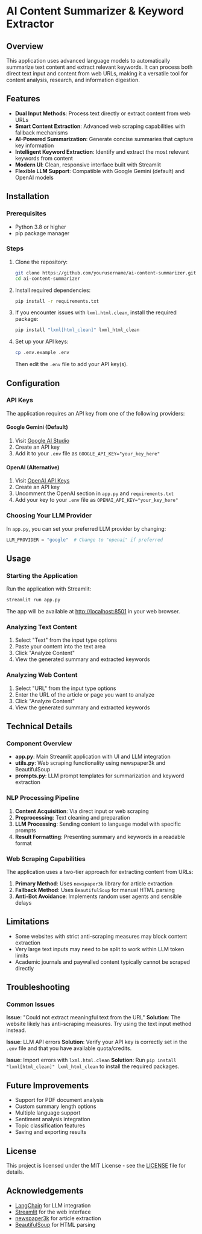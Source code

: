 # AI Content Summarizer & Keyword Extractor

## Overview

This application uses advanced language models to automatically summarize text content and extract relevant keywords. It can process both direct text input and content from web URLs, making it a versatile tool for content analysis, research, and information digestion.


## Features

- **Dual Input Methods**: Process text directly or extract content from web URLs
- **Smart Content Extraction**: Advanced web scraping capabilities with fallback mechanisms
- **AI-Powered Summarization**: Generate concise summaries that capture key information
- **Intelligent Keyword Extraction**: Identify and extract the most relevant keywords from content
- **Modern UI**: Clean, responsive interface built with Streamlit
- **Flexible LLM Support**: Compatible with Google Gemini (default) and OpenAI models

## Installation

### Prerequisites

- Python 3.8 or higher
- pip package manager

### Steps

1. Clone the repository:
   ```bash
   git clone https://github.com/yourusername/ai-content-summarizer.git
   cd ai-content-summarizer
   ```

2. Install required dependencies:
   ```bash
   pip install -r requirements.txt
   ```

3. If you encounter issues with `lxml.html.clean`, install the required package:
   ```bash
   pip install "lxml[html_clean]" lxml_html_clean
   ```

4. Set up your API keys:
   ```bash
   cp .env.example .env
   ```
   Then edit the `.env` file to add your API key(s).

## Configuration

### API Keys

The application requires an API key from one of the following providers:

#### Google Gemini (Default)
1. Visit [Google AI Studio](https://aistudio.google.com/app/apikey)
2. Create an API key
3. Add it to your `.env` file as `GOOGLE_API_KEY="your_key_here"`

#### OpenAI (Alternative)
1. Visit [OpenAI API Keys](https://platform.openai.com/api-keys)
2. Create an API key
3. Uncomment the OpenAI section in `app.py` and `requirements.txt`
4. Add your key to your `.env` file as `OPENAI_API_KEY="your_key_here"`

### Choosing Your LLM Provider

In `app.py`, you can set your preferred LLM provider by changing:
```python
LLM_PROVIDER = "google"  # Change to "openai" if preferred
```

## Usage

### Starting the Application

Run the application with Streamlit:
```bash
streamlit run app.py
```

The app will be available at [http://localhost:8501](http://localhost:8501) in your web browser.

### Analyzing Text Content

1. Select "Text" from the input type options
2. Paste your content into the text area
3. Click "Analyze Content"
4. View the generated summary and extracted keywords

### Analyzing Web Content

1. Select "URL" from the input type options
2. Enter the URL of the article or page you want to analyze
3. Click "Analyze Content"
4. View the generated summary and extracted keywords

## Technical Details

### Component Overview

- **app.py**: Main Streamlit application with UI and LLM integration
- **utils.py**: Web scraping functionality using newspaper3k and BeautifulSoup
- **prompts.py**: LLM prompt templates for summarization and keyword extraction

### NLP Processing Pipeline

1. **Content Acquisition**: Via direct input or web scraping
2. **Preprocessing**: Text cleaning and preparation
3. **LLM Processing**: Sending content to language model with specific prompts
4. **Result Formatting**: Presenting summary and keywords in a readable format

### Web Scraping Capabilities

The application uses a two-tier approach for extracting content from URLs:

1. **Primary Method**: Uses `newspaper3k` library for article extraction
2. **Fallback Method**: Uses `BeautifulSoup` for manual HTML parsing
3. **Anti-Bot Avoidance**: Implements random user agents and sensible delays

## Limitations

- Some websites with strict anti-scraping measures may block content extraction
- Very large text inputs may need to be split to work within LLM token limits
- Academic journals and paywalled content typically cannot be scraped directly

## Troubleshooting

### Common Issues

**Issue**: "Could not extract meaningful text from the URL"
**Solution**: The website likely has anti-scraping measures. Try using the text input method instead.

**Issue**: LLM API errors
**Solution**: Verify your API key is correctly set in the `.env` file and that you have available quota/credits.

**Issue**: Import errors with `lxml.html.clean`
**Solution**: Run `pip install "lxml[html_clean]" lxml_html_clean` to install the required packages.

## Future Improvements

- Support for PDF document analysis
- Custom summary length options
- Multiple language support
- Sentiment analysis integration
- Topic classification features
- Saving and exporting results

## License

This project is licensed under the MIT License - see the [LICENSE](LICENSE) file for details.

## Acknowledgements

- [LangChain](https://python.langchain.com/docs/get_started/introduction) for LLM integration
- [Streamlit](https://streamlit.io/) for the web interface
- [newspaper3k](https://newspaper.readthedocs.io/) for article extraction
- [BeautifulSoup](https://www.crummy.com/software/BeautifulSoup/) for HTML parsing 